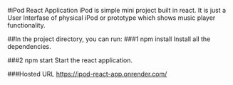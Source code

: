 #iPod React Application 
iPod is simple mini project built in react. It is just a User Interfase of physical iPod or prototype which shows music player functionality.

##In the project directory, you can run:
###1 npm install
Install all the dependencies.

###2 npm start
Start the react application.

###Hosted URL
https://ipod-react-app.onrender.com/
